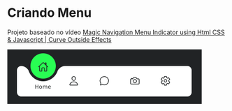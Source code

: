 # Criando Menu
Projeto baseado no vídeo [Magic Navigation Menu Indicator using Html CSS & Javascript | Curve Outside Effects](https://youtu.be/ArTVfdHOB-M)

![Exemplo de navegação](https://github.com/betosales/magic-navigation/blob/master/public/exemplo-magic-navigation.gif)